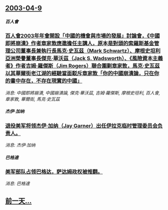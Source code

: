 ## [2003-04-9](/news/2003/04/9/index.md)

##### 百人會
### [百人會2003年年會開設「中國的機會與市場的發展」討論會，《中國即將崩潰》作者章家敦應邀擔任主講人，原本是對頭的索羅斯基金管理公司董事長兼執行長馬克·史瓦茲（Mark Schwartz）、摩根史坦利亞洲榮譽董事長傑克·華沃茲（Jack S. Wadsworth）、《風險資本主義者》作者吉姆·羅傑斯（Jim Rogers）聯合圍剿章家敦，馬克·史瓦茲以其華爾街老江湖的經驗當面駁斥章家敦「你的中國崩潰論，只在你的書中存在，不存在現實的中國」](/news/2003/04/9/百人會2003年年會開設-中國的機會與市場的發展-討論會-中國即將崩潰-作者章家敦應邀擔任主講人-原本是對頭的索羅斯基.md)
_消息: 中國即將崩潰, 中國崩潰論, 傑克·華沃茲, 吉姆·羅傑斯, 摩根史坦利, 百人會, 章家敦, 華爾街, 馬克·史瓦茲_

##### 杰伊·加纳
### [退役美军将领杰伊·加纳（Jay Garner）出任伊拉克临时管理委员会负责人。](/news/2003/04/9/退役美军将领杰伊-加纳-Jay-Garner-出任伊拉克临时管理委员会负责人.md)
_消息: 杰伊·加纳_

##### 巴格達
### [美军部队占领巴格达，萨达姆政权被推翻。](/news/2003/04/9/美军部队占领巴格达-萨达姆政权被推翻.md)
_消息: 巴格達_

## [前一天...](/news/2003/04/7/index.md)

